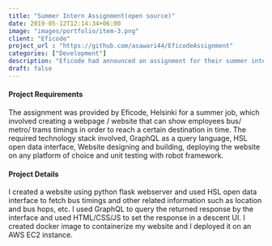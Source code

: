 ```yaml
---
title: "Summer Intern Assignment(open source)"
date: 2019-05-12T12:14:34+06:00
image: "images/portfolio/item-3.png"
client: "Eficode"
project_url : "https://github.com/asawari44/EficodeAssignment"
categories: ["Development"]
description: "Eficode had announced an assignment for their summer internship program, the hiring process stopped due to Covid-19, but I got an opportunity to work on the assignment and publish it on my GitHub."
draft: false
---
```


#### Project Requirements

The assignment was provided by Eficode, Helsinki for a summer job, which involved creating a webpage / website that can show employees bus/ metro/ trams timings in order to reach a certain destination in time. The required technology stack involved, GraphQL as a query language, HSL open data interface, Website designing and building, deploying the website on any platform of choice and unit testing with robot framework. 

#### Project Details

I created a website using python flask webserver and used HSL open data interface to fetch bus timings and other related information such as location and bus hops, etc. I used GraphQL to query the returned response by the interface and used HTML/CSS/JS to set the response in a descent UI. 
I created docker image to containerize my website and I deployed it on an AWS EC2 instance. 
